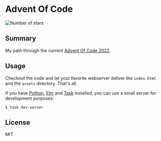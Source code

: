 # Advent Of Code

![Number of stars](https://img.shields.io/badge/Advent_Of_Code_2022-16_*-success)

## Summary

My path through the current [Advent Of Code 2022](https://adventofcode.com/).

## Usage

Checkout the code and let your favorite webserver deliver the `index.html` and
the `assets` directory. That's all.

If you have [Python](https://www.python.org/), [Elm](https://elm-lang.org/) and
[Task](https://taskfile.dev/) installed, you can use a small server for
development purposes:

    $ task dev-server

## License

MIT
